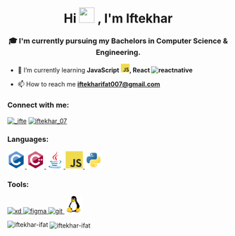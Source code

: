 <h1 align="center">Hi <img src="https://github.com/TheDudeThatCode/TheDudeThatCode/blob/master/Assets/Hi.gif" height="35" width="35"> , I'm Iftekhar</h1>
<h3 align="center">🎓 I'm currently pursuing my Bachelors in Computer Science & Engineering.</h3>

- 🌱 I’m currently learning **JavaScript <img src="https://raw.githubusercontent.com/devicons/devicon/master/icons/javascript/javascript-original.svg" alt="javascript" width="20" height="20"/>, React <img src="https://reactnative.dev/img/header_logo.svg" alt="reactnative" width="20" height="20"/>**


- 📫 How to reach me **iftekharifat007@gmail.com**

<h3 align="left">Connect with me:</h3>
<p align="left">
<a href="https://twitter.com/_ifte" target="blank"><img align="center" src="https://raw.githubusercontent.com/rahuldkjain/github-profile-readme-generator/master/src/images/icons/Social/twitter.svg" alt="_ifte" height="30" width="40" /></a>
<a href="https://www.leetcode.com/iftekhar_07" target="blank"><img align="center" src="https://raw.githubusercontent.com/rahuldkjain/github-profile-readme-generator/master/src/images/icons/Social/leet-code.svg" alt="iftekhar_07" height="30" width="40" /></a>
</p>

<h3 align="left">Languages:</h3>
<p align="left"> <a href="https://www.cprogramming.com/" target="_blank"> <img src="https://raw.githubusercontent.com/devicons/devicon/master/icons/c/c-original.svg" alt="c" width="40" height="40"/> </a> <a href="https://www.w3schools.com/cpp/" target="_blank"> <img src="https://raw.githubusercontent.com/devicons/devicon/master/icons/cplusplus/cplusplus-original.svg" alt="cplusplus" width="40" height="40"/> </a> <a href="https://www.java.com" target="_blank"> <img src="https://raw.githubusercontent.com/devicons/devicon/master/icons/java/java-original.svg" alt="java" width="40" height="40"/> </a> <a href="https://developer.mozilla.org/en-US/docs/Web/JavaScript" target="_blank"> <img src="https://raw.githubusercontent.com/devicons/devicon/master/icons/javascript/javascript-original.svg" alt="javascript" width="40" height="40"/> </a> <a href="https://www.python.org" target="_blank"> <img src="https://raw.githubusercontent.com/devicons/devicon/master/icons/python/python-original.svg" alt="python" width="40" height="40"/> </a> </p>

<h3 align="left">Tools:</h3>
<p align="left"><a href="https://www.adobe.com/products/xd.html" target="_blank"> <img src="https://cdn.worldvectorlogo.com/logos/adobe-xd.svg" alt="xd" width="40" height="40"/> </a><a href="https://www.figma.com/" target="_blank"> <img src="https://www.vectorlogo.zone/logos/figma/figma-icon.svg" alt="figma" width="40" height="40"/> </a> <a href="https://git-scm.com/" target="_blank"> <img src="https://www.vectorlogo.zone/logos/git-scm/git-scm-icon.svg" alt="git" width="40" height="40"/> </a> <a href="https://www.linux.org/" target="_blank"> <img src="https://raw.githubusercontent.com/devicons/devicon/master/icons/linux/linux-original.svg" alt="linux" width="40" height="40"/> </a> </p>

<p><img align="left" src="https://github-readme-stats.vercel.app/api/top-langs?username=iftekhar-ifat&show_icons=true&theme=dark&locale=en" alt="iftekhar-ifat" /></p>

<p>&nbsp;<img align="center" src="https://github-readme-stats.vercel.app/api?username=iftekhar-ifat&show_icons=true&theme=dark&locale=en" alt="iftekhar-ifat" /></p>



